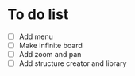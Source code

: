 # To do list
- [ ] Add menu
- [ ] Make infinite board
- [ ] Add zoom and pan
- [ ] Add structure creator and library
